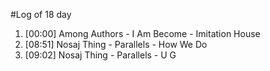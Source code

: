 #Log of 18 day

1. [00:00] Among Authors - I Am Become - Imitation House
1. [08:51] Nosaj Thing - Parallels - How We Do
1. [09:02] Nosaj Thing - Parallels - U G
